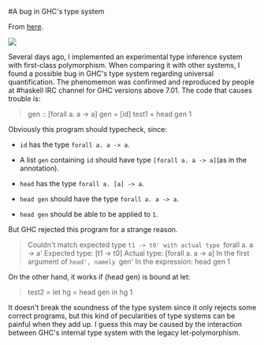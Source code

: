 #A bug in GHC's type system

From [here](https://yinwang1.substack.com/p/ghc-type).

![](https://substackcdn.com/image/fetch/w_1456,c_limit,f_auto,q_auto:good,fl_progressive:steep/https%3A%2F%2Fbucketeer-e05bbc84-baa3-437e-9518-adb32be77984.s3.amazonaws.com%2Fpublic%2Fimages%2F9ac463f3-4cfb-4f9b-b834-74006cc0ebed_249x187.jpeg)

Several days ago, I implemented an experimental type inference system with first-class polymorphism. When comparing it with other systems, I found a possible bug in GHC's type system regarding universal quantification. The phenomemon was confirmed and reproduced by people at #haskell IRC channel for GHC versions above 7.01\. The code that causes trouble is:

> gen :: [forall a. a -> a]
>     gen = [id]
>     test1 = head gen 1

Obviously this program should typecheck, since:

*   `id` <span>has the type</span> `forall a. a -> a`<span>.</span>

*   <span>A list</span> `gen` <span>containing</span> `id` <span>should have type</span> `[forall a. a -> a]`<span>(as in the annotation).</span>

*   `head` <span>has the type</span> `forall a. [a] -> a`<span>.</span>

*   `head gen` <span>should have the type</span> `forall a. a -> a`<span>.</span>

*   `head gen` <span>should be able to be applied to</span> `1`<span>.</span>

But GHC rejected this program for a strange reason.

> Couldn't match expected type `t1 -> t0'
>     with actual type `forall a. a -> a'
>     Expected type: [t1 -> t0]
>     Actual type: [forall a. a -> a]
>     In the first argument of `head', namely `gen'
>     In the expression: head gen 1

On the other hand, it works if (head gen) is bound at let:

> test2 = let hg = head gen in hg 1

It doesn't break the soundness of the type system since it only rejects some correct programs, but this kind of pecularities of type systems can be painful when they add up. I guess this may be caused by the interaction between GHC's internal type system with the legacy let-polymorphism.
